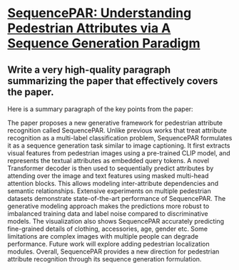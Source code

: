 # [SequencePAR: Understanding Pedestrian Attributes via A Sequence   Generation Paradigm](https://arxiv.org/abs/2312.01640)

## Write a very high-quality paragraph summarizing the paper that effectively covers the paper.

 Here is a summary paragraph of the key points from the paper:

The paper proposes a new generative framework for pedestrian attribute recognition called SequencePAR. Unlike previous works that treat attribute recognition as a multi-label classification problem, SequencePAR formulates it as a sequence generation task similar to image captioning. It first extracts visual features from pedestrian images using a pre-trained CLIP model, and represents the textual attributes as embedded query tokens. A novel Transformer decoder is then used to sequentially predict attributes by attending over the image and text features using masked multi-head attention blocks. This allows modeling inter-attribute dependencies and semantic relationships. Extensive experiments on multiple pedestrian datasets demonstrate state-of-the-art performance of SequencePAR. The generative modeling approach makes the predictions more robust to imbalanced training data and label noise compared to discriminative models. The visualization also shows SequencePAR accurately predicting fine-grained details of clothing, accessories, age, gender etc. Some limitations are complex images with multiple people can degrade performance. Future work will explore adding pedestrian localization modules. Overall, SequencePAR provides a new direction for pedestrian attribute recognition through its sequence generation formulation.
